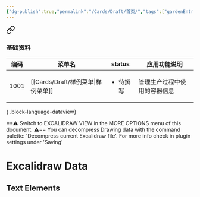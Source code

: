 ```yaml
---
{"dg-publish":true,"permalink":"/Cards/Draft/首页/","tags":["gardenEntry"]}
---
```




<div class="transclusion internal-embed is-loaded"><a class="markdown-embed-link" href="/江淮毅昌文档/" aria-label="Open link"><svg xmlns="http://www.w3.org/2000/svg" width="24" height="24" viewBox="0 0 24 24" fill="none" stroke="currentColor" stroke-width="2" stroke-linecap="round" stroke-linejoin="round" class="svg-icon lucide-link"><path d="M10 13a5 5 0 0 0 7.54.54l3-3a5 5 0 0 0-7.07-7.07l-1.72 1.71"></path><path d="M14 11a5 5 0 0 0-7.54-.54l-3 3a5 5 0 0 0 7.07 7.07l1.71-1.71"></path></svg></a><div class="markdown-embed">





### 基础资料

| 编码   | 菜单名                           | status                | 应用功能说明         |
| ---- | ----------------------------- | --------------------- | -------------- |
| 1001 | [[Cards/Draft/样例菜单\|样例菜单]] | <ul><li>待撰写</li></ul> | 管理生产过程中使用的容器信息 |

{ .block-language-dataview}

</div></div>



<div class="transclusion internal-embed is-loaded"><div class="markdown-embed">




==⚠  Switch to EXCALIDRAW VIEW in the MORE OPTIONS menu of this document. ⚠== You can decompress Drawing data with the command palette: 'Decompress current Excalidraw file'. For more info check in plugin settings under 'Saving'


# Excalidraw Data

## Text Elements


</div></div>
